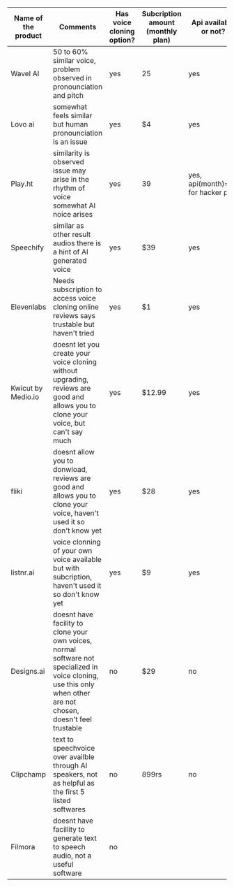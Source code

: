 | Name of the product  | Comments | Has voice cloning option? | Subcription amount (monthly plan) | Api available or not? |
|----------|----------|----------|----------| ----------|
| Wavel AI  | 50 to 60% similar voice, problem observed in pronounciation and pitch  | yes   | 25   | yes |
| Lovo ai   | somewhat feels similar but human pronounciation is an issue  | yes   | $4   | yes |
| Play.ht   | similarity is observed issue may arise in the rhythm of voice somewhat AI noice arises | yes  | 39 | yes, api(month)=$5 for hacker plan |
| Speechify | similar as other result audios there is a hint of AI generated voice | yes | $39 | yes |
|Elevenlabs | Needs subscription to access voice cloning online reviews says trustable but haven't tried | yes |	$1	|	yes |
| Kwicut by Medio.io |	doesnt let you create your voice cloning without upgrading, reviews are good and allows you to clone your voice, but can't say much | yes |	$12.99 | yes |
| fliki |	doesnt allow you to donwload, reviews are good and allows you to clone your voice, haven't used it so don't know yet |	yes	| $28 |	yes |
| listnr.ai | voice clonning of your own voice available but with subcription, haven't used it so don't know yet |	yes | $9 | yes |
| Designs.ai | doesnt have facility to clone your own voices, normal software not specialized in voice cloning, use this only when other are not chosen, doesn't feel trustable|	no| $29 | no |
| Clipchamp | text to speechvoice over availble through AI speakers, not as helpful as the first 5 listed softwares |	no | 899rs | no |
| Filmora | doesnt have facillity to generate text to speech audio, not a useful software| 	no | 

